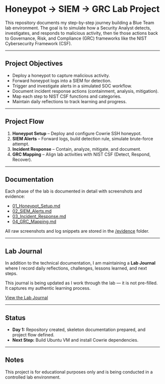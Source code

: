 # Honeypot → SIEM → GRC Lab Project

This repository documents my step-by-step journey building a Blue Team lab environment. The goal is to simulate how a Security Analyst detects, investigates, and responds to malicious activity, then tie those actions back to Governance, Risk, and Compliance (GRC) frameworks like the NIST Cybersecurity Framework (CSF).

---

## Project Objectives
- Deploy a honeypot to capture malicious activity.  
- Forward honeypot logs into a SIEM for detection.  
- Trigger and investigate alerts in a simulated SOC workflow.  
- Document incident response actions (containment, analysis, mitigation).  
- Map each step to NIST CSF functions and categories.  
- Maintain daily reflections to track learning and progress.  

---

## Project Flow
1. **Honeypot Setup** – Deploy and configure Cowrie SSH honeypot.  
2. **SIEM Alerts** – Forward logs, build detection rule, simulate brute-force attempt.  
3. **Incident Response** – Contain, analyze, mitigate, and document.  
4. **GRC Mapping** – Align lab activities with NIST CSF (Detect, Respond, Recover).  

---

## Documentation
Each phase of the lab is documented in detail with screenshots and evidence:

- [01_Honeypot_Setup.md](01_Honeypot_Setup.md)  
- [02_SIEM_Alerts.md](02_SIEM_Alerts.md)  
- [03_Incident_Response.md](03_Incident_Response.md)  
- [04_GRC_Mapping.md](04_GRC_Mapping.md)  

All raw screenshots and log snippets are stored in the [/evidence](evidence) folder.

---

## Lab Journal
In addition to the technical documentation, I am maintaining a **Lab Journal** where I record daily reflections, challenges, lessons learned, and next steps.  

This journal is being updated as I work through the lab — it is not pre-filled. It captures my authentic learning process.  

 [View the Lab Journal](journal.md)

---

## Status
- **Day 1:** Repository created, skeleton documentation prepared, and project flow defined.  
- **Next Step:** Build Ubuntu VM and install Cowrie dependencies.  

---

## Notes
This project is for educational purposes only and is being conducted in a controlled lab environment.

